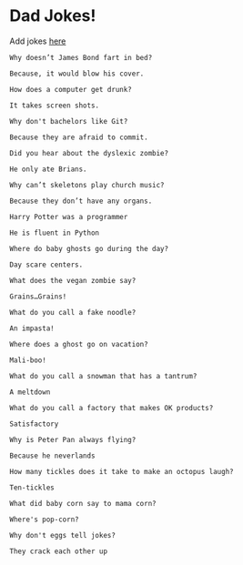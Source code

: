# Dad Jokes!
Add jokes [here](/dadjokes.json)

```
Why doesn’t James Bond fart in bed?

Because, it would blow his cover.
```


```
How does a computer get drunk?

It takes screen shots.
```


```
Why don't bachelors like Git?

Because they are afraid to commit.
```


```
Did you hear about the dyslexic zombie?

He only ate Brians.
```


```
Why can’t skeletons play church music?

Because they don’t have any organs.
```


```
Harry Potter was a programmer

He is fluent in Python
```


```
Where do baby ghosts go during the day?

Day scare centers.
```


```
What does the vegan zombie say?

Grains…Grains!
```


```
What do you call a fake noodle?

An impasta!
```


```
Where does a ghost go on vacation?

Mali-boo!
```


```
What do you call a snowman that has a tantrum?

A meltdown
```


```
What do you call a factory that makes OK products?

Satisfactory
```


```
Why is Peter Pan always flying?

Because he neverlands
```


```
How many tickles does it take to make an octopus laugh?

Ten-tickles
```


```
What did baby corn say to mama corn?

Where's pop-corn?
```


```
Why don't eggs tell jokes?

They crack each other up
```


